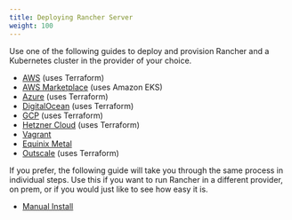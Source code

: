 ```yaml
---
title: Deploying Rancher Server
weight: 100
---
```


Use one of the following guides to deploy and provision Rancher and a Kubernetes cluster in the provider of your choice.

- [AWS](./amazon-aws-qs) (uses Terraform)
- [AWS Marketplace](./amazon-aws-marketplace-qs) (uses Amazon EKS)
- [Azure](./microsoft-azure-qs) (uses Terraform)
- [DigitalOcean](./digital-ocean-qs) (uses Terraform)
- [GCP](./google-gcp-qs) (uses Terraform)
- [Hetzner Cloud](./hetzner-cloud-qs) (uses Terraform)
- [Vagrant](./quickstart-vagrant)
- [Equinix Metal](./equinix-metal-qs)
- [Outscale](./outscale-qs) (uses Terraform)


If you prefer, the following guide will take you through the same process in individual steps. Use this if you want to run Rancher in a different provider, on prem, or if you would just like to see how easy it is.

- [Manual Install](./quickstart-manual-setup)
